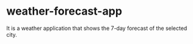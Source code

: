 # weather-forecast-app
It is a weather application that shows the 7-day forecast of the selected city.
